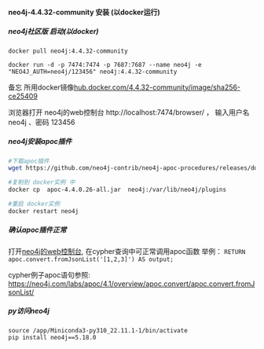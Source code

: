 ####  neo4j-4.4.32-community  安装 (以docker运行)

##### neo4j社区版 启动(以docker)

```shell
docker pull neo4j:4.4.32-community

docker run -d -p 7474:7474 -p 7687:7687 --name neo4j -e "NEO4J_AUTH=neo4j/123456" neo4j:4.4.32-community
```


备忘 所用docker镜像[hub.docker.com/4.4.32-community/image/sha256-ce25409](https://hub.docker.com/layers/library/neo4j/4.4.32-community/images/sha256-ce25409b8c3cfaa9a63f4e182753d09266881893e667d0298935ad4bfb0f11e5?context=explore)


浏览器打开 neo4j的web控制台 http://localhost:7474/browser/  ， 输入用户名 neo4j 、密码 123456  



#####  neo4j安装apoc插件


```bash
#下载apoc插件
wget https://github.com/neo4j-contrib/neo4j-apoc-procedures/releases/download/4.4.0.26/apoc-4.4.0.26-all.jar

#复制到 docker实例 中
docker cp  apoc-4.4.0.26-all.jar  neo4j:/var/lib/neo4j/plugins

#重启 docker实例
docker restart neo4j
```

##### 确认apoc插件正常

打开[neo4j的web控制台](http://localhost:7474/browser/),  在cypher查询中可正常调用apoc函数 举例：  ```RETURN apoc.convert.fromJsonList('[1,2,3]') AS output;```

cypher例子apoc语句参照:  https://neo4j.com/labs/apoc/4.1/overview/apoc.convert/apoc.convert.fromJsonList/

#####  py访问neo4j

```shell
source /app/Miniconda3-py310_22.11.1-1/bin/activate
pip install neo4j==5.18.0
```






